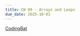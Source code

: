 ```yaml
---
title: CW 09 - Arrays and Loops
due_date: 2025-10-01
---
```


[CodingBat](https://codingbat.com/home/jnovillo@stuy.edu/apcsa_arrays_v2)

